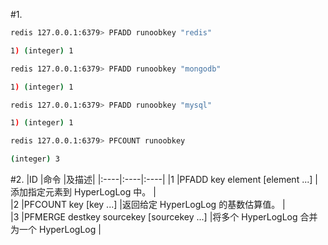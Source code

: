 #1.

```bash
redis 127.0.0.1:6379> PFADD runoobkey "redis"

1) (integer) 1

redis 127.0.0.1:6379> PFADD runoobkey "mongodb"

1) (integer) 1

redis 127.0.0.1:6379> PFADD runoobkey "mysql"

1) (integer) 1

redis 127.0.0.1:6379> PFCOUNT runoobkey

(integer) 3
```

#2.
|ID   |命令   |及描述|
|:----|:----|:----|
|1	|PFADD key element [element ...]           |添加指定元素到 HyperLogLog 中。             |        
|2	|PFCOUNT key [key ...]                     |返回给定 HyperLogLog 的基数估算值。           |        
|3	|PFMERGE destkey sourcekey [sourcekey ...] |将多个 HyperLogLog 合并为一个 HyperLogLog  |        
                                                                                            
                                                                                            
                                                                                            
                                                                                            
                                                                                            
                                                                                            
                                                                                            
                                                                                            
                                                                                            
                                                                                            
                                                                                            
                                                                                            
                                                                                         
